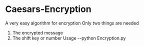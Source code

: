 # Caesars-Encryption
A very easy algorithm for encryption
Only two things are needed 
  1. The encrypted message
  2. The shift key or number
Usage --python Encryption.py
